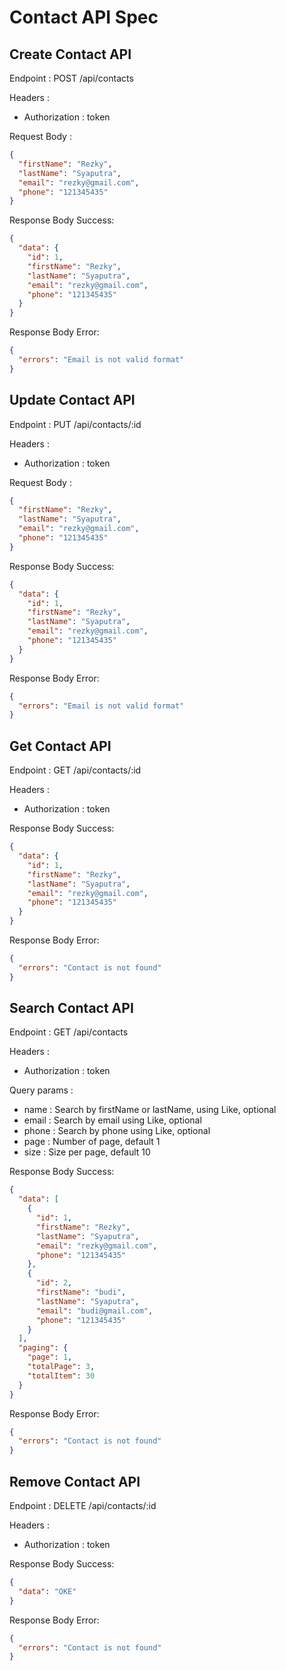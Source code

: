 # Contact API Spec

## Create Contact API

Endpoint : POST /api/contacts

Headers :

- Authorization : token

Request Body :

```json
{
  "firstName": "Rezky",
  "lastName": "Syaputra",
  "email": "rezky@gmail.com",
  "phone": "121345435"
}
```

Response Body Success:

```json
{
  "data": {
    "id": 1,
    "firstName": "Rezky",
    "lastName": "Syaputra",
    "email": "rezky@gmail.com",
    "phone": "121345435"
  }
}
```

Response Body Error:

```json
{
  "errors": "Email is not valid format"
}
```

## Update Contact API

Endpoint : PUT /api/contacts/:id

Headers :

- Authorization : token

Request Body :

```json
{
  "firstName": "Rezky",
  "lastName": "Syaputra",
  "email": "rezky@gmail.com",
  "phone": "121345435"
}
```

Response Body Success:

```json
{
  "data": {
    "id": 1,
    "firstName": "Rezky",
    "lastName": "Syaputra",
    "email": "rezky@gmail.com",
    "phone": "121345435"
  }
}
```

Response Body Error:

```json
{
  "errors": "Email is not valid format"
}
```

## Get Contact API

Endpoint : GET /api/contacts/:id

Headers :

- Authorization : token

Response Body Success:

```json
{
  "data": {
    "id": 1,
    "firstName": "Rezky",
    "lastName": "Syaputra",
    "email": "rezky@gmail.com",
    "phone": "121345435"
  }
}
```

Response Body Error:

```json
{
  "errors": "Contact is not found"
}
```

## Search Contact API

Endpoint : GET /api/contacts

Headers :

- Authorization : token

Query params :

- name : Search by firstName or lastName, using Like, optional
- email : Search by email using Like, optional
- phone : Search by phone using Like, optional
- page : Number of page, default 1
- size : Size per page, default 10

Response Body Success:

```json
{
  "data": [
    {
      "id": 1,
      "firstName": "Rezky",
      "lastName": "Syaputra",
      "email": "rezky@gmail.com",
      "phone": "121345435"
    },
    {
      "id": 2,
      "firstName": "budi",
      "lastName": "Syaputra",
      "email": "budi@gmail.com",
      "phone": "121345435"
    }
  ],
  "paging": {
    "page": 1,
    "totalPage": 3,
    "totalItem": 30
  }
}
```

Response Body Error:

```json
{
  "errors": "Contact is not found"
}
```

## Remove Contact API

Endpoint : DELETE /api/contacts/:id

Headers :

- Authorization : token

Response Body Success:

```json
{
  "data": "OKE"
}
```

Response Body Error:

```json
{
  "errors": "Contact is not found"
}
```
